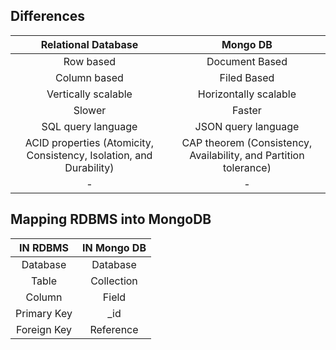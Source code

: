 ## Differences

|Relational Database|Mongo DB|
| :---: | :---: |
| Row based | Document Based |
| Column based | Filed Based |
|Vertically scalable|Horizontally scalable|
|Slower|Faster|
|SQL query language|JSON query language|
|ACID properties (Atomicity, Consistency, Isolation, and Durability)|CAP theorem (Consistency, Availability, and Partition tolerance) |
|- |- |

## Mapping RDBMS into MongoDB

|IN RDBMS|IN Mongo DB|
| :---: | :---: |
|Database|Database|
|Table|Collection|
|Column|Field|
|Primary Key|_id|
|Foreign Key|Reference|